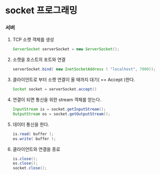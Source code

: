 # socket 프로그래밍

### 서버

1. TCP 소켓 객체를 생성

   ```java
   ServerSocket serverSocket = new ServerSocket();
   ```

2. 소켓을 호스트의 포트와 연결

   ```java
   serverSocket.bind( new InetSocketAddress ( "localhost", 7000));
   ```

3. 클라이언트로 부터 소켓 연결이 올 때까지 대기( == Accept )한다.

   ```java
   Socket socket = serverSocket.accept()
   ```

4. 연결이 되면 통신을 위한 stream 객체를 얻는다.

   ```java
   InputStream is = socket.getInputStream();
   OutputStream os = socket.getOutputStream();
   ```

5. 데이터 통신을 한다.

   ```java
   is.read( buffer );
   os.write( buffer );
   ```

6. 클라이언트와 연결을 종료

   ```java
   is.close();
   os.close();
   socket.close();
   ```

   